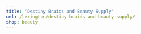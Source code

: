 ```yaml
---
title: "Destiny Braids and Beauty Supply"
url: /lexington/destiny-braids-and-beauty-supply/
shop: beauty
---
```

